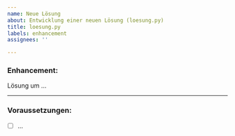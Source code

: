 ```yaml
---
name: Neue Lösung
about: Entwicklung einer neuen Lösung (loesung.py)
title: loesung.py
labels: enhancement
assignees: ''

---
```


### Enhancement:
Lösung um ...

---
### Voraussetzungen:
- [ ] ...
